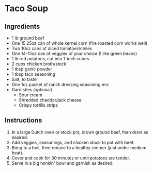 # Taco Soup


## Ingredients

- 1 lb ground beef
- One 15.25oz can of whole kernel corn (fire roasted corn works well)
- Two 10oz cans of diced tomatoes/chiles
- One 14-15oz can of veggies of your choice (I like green beans)
- 1 lb red potatoes, cut into 1-inch cubes
- 2 cups chicken broth/stock
- 1 tbsp garlic powder
- 1 tbsp taco seasoning
- Salt, to taste
- One 1oz packet of ranch dressing seasoning mix
- Garnishes (optional)
  - Sour cream
  - Shredded cheddar/jack cheese
  - Crispy tortilla strips


## Instructions

1. In a large Dutch oven or stock pot, brown ground beef, then drain as desired.
2. Add veggies, seasonings, and chicken stock to pot with beef.
3. Bring to a boil, then reduce to a healthy simmer (just under medium heat).
4. Cover and cook for 30 minutes or until potatoes are tender.
5. Serve in a big honkin' bowl and garnish as desired.
